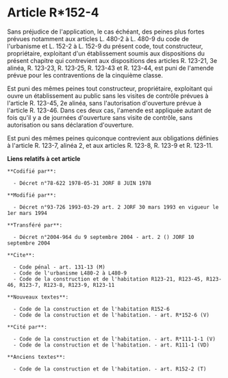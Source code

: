 # Article R*152-4

Sans préjudice de l'application, le cas échéant, des peines plus fortes prévues notamment aux articles L. 480-2 à L. 480-9 du
code de l'urbanisme et L. 152-2 à L. 152-9 du présent code, tout constructeur, propriétaire, exploitant d'un établissement
soumis aux dispositions du présent chapitre qui contrevient aux dispositions des articles R. 123-21, 3e alinéa, R. 123-23, R.
123-25, R. 123-43 et R. 123-44, est puni de l'amende prévue pour les contraventions de la cinquième classe.

Est puni des mêmes peines tout constructeur, propriétaire, exploitant qui ouvre un établissement au public sans les visites
de contrôle prévues à l'article R. 123-45, 2e alinéa, sans l'autorisation d'ouverture prévue à l'article R. 123-46. Dans ces
deux cas, l'amende est appliquée autant de fois qu'il y a de journées d'ouverture sans visite de contrôle, sans autorisation
ou sans déclaration d'ouverture.

Est puni des mêmes peines quiconque contrevient aux obligations définies à l'article R. 123-7, alinéa 2, et aux articles R.
123-8, R. 123-9 et R. 123-11.

**Liens relatifs à cet article**

	**Codifié par**:

	  - Décret n°78-622 1978-05-31 JORF 8 JUIN 1978

	**Modifié par**:

	  - Décret n°93-726 1993-03-29 art. 2 JORF 30 mars 1993 en vigueur le 1er mars 1994

	**Transféré par**:

	  - Décret n°2004-964 du 9 septembre 2004 - art. 2 () JORF 10 septembre 2004

	**Cite**:

	  - Code pénal - art. 131-13 (M)
	  - Code de l'urbanisme L480-2 à L480-9
	  - Code de la construction et de l'habitation R123-21, R123-45, R123-46, R123-7, R123-8, R123-9, R123-11

	**Nouveaux textes**:

	  - Code de la construction et de l'habitation R152-6
	  - Code de la construction et de l'habitation. - art. R*152-6 (V)

	**Cité par**:

	  - Code de la construction et de l'habitation. - art. R*111-1-1 (V)
	  - Code de la construction et de l'habitation. - art. R111-1 (VD)

	**Anciens textes**:

	  - Code de la construction et de l'habitation. - art. R152-2 (T)
